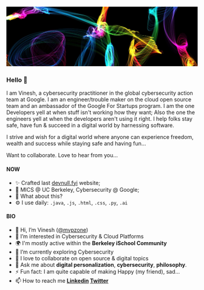 ![Banner](https://github.com/mvpzone/mvpzone/raw/main/abstract_colorful_shroud_banner.jpeg)

### Hello 👋

I am Vinesh, a cybersecurity practitioner in the global cybersecurity action team at Google. I am an engineer/trouble maker on the cloud open source team and an ambassador of the Google For Startups program. I am the one Developers yell at when stuff isn't working how they want; Also the one the engineers yell at when the developers aren't using it right. I help folks stay safe, have fun & succeed in a digital world by harnessing software.

I strive and wish for a digital world where anyone can experience freedom, wealth and success while staying safe and having fun…

Want to collaborate. Love to hear from you…

#### NOW

- ✨ Crafted last [devnull.fyi](https://devnull.fyi) website;
- 🏢 MICS @ UC Berkeley, Cybersecurity @ Google;
- 🍑 What about this?
- ⚙️ I use daily: `.java`, `.js`, `.html`, `.css`, `.py`, `.ai`

#### BIO

- 👋 Hi, I’m Vinesh ([@mvpzone](https://github.com/mvpzone))
- 👀 I’m interested in Cybersecurity & Cloud Platforms
- 🌍 I'm mostly active within the **Berkeley iSchool Community**
- 🌱 I’m currently exploring Cybersecurity
- 💞️ I love to collaborate on open source & digital topics
- 💬 Ask me about **digital personalization**, **cybersecurity**, **philosophy**.
- ⚡ Fun fact: I am quite capable of making Happy (my friend), sad...
- 📫 How to reach me **[Linkedin](https://www.linkedin.com/in/vineshpm/) [Twitter](https://twitter.com/mvpzone)**

<!---
mvpzone/mvpzone is a ✨ special ✨ repository because its `README.md` (this file) appears on your GitHub profile.
You can click the Preview link to take a look at your changes.
--->
